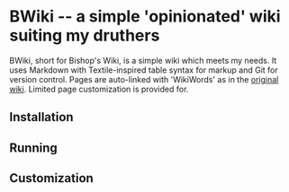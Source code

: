 BWiki -- a simple 'opinionated' wiki suiting my druthers
========================================================

BWiki, short for Bishop's Wiki, is a simple wiki which meets my needs.  It uses Markdown with Textile-inspired table syntax for markup and Git for version control.  Pages are auto-linked with 'WikiWords' as in the [original wiki](http://c2.com/cgi/wiki).  Limited page customization is provided for.

Installation
------------

Running
-------

Customization
-------------


